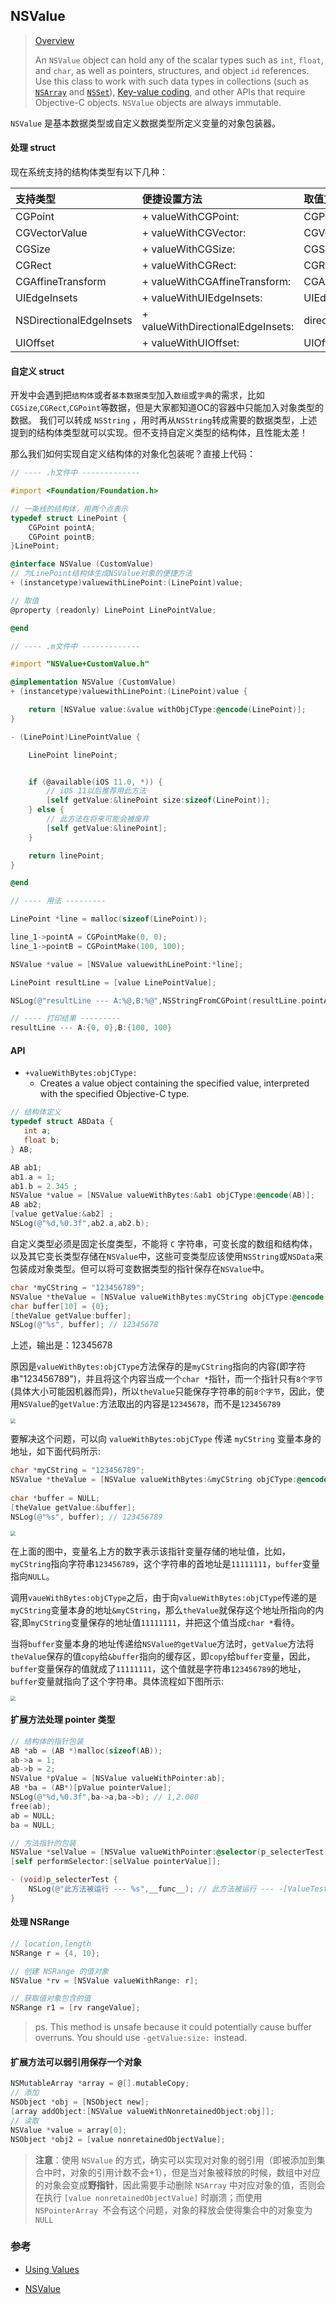 ## NSValue

> [Overview](https://developer.apple.com/documentation/foundation/nsvalue)
>
> An `NSValue` object can hold any of the scalar types such as `int`, `float`, and `char`, as well as pointers, structures, and object `id` references. Use this class to work with such data types in collections (such as [`NSArray`](https://developer.apple.com/documentation/foundation/nsarray) and [`NSSet`](https://developer.apple.com/documentation/foundation/nsset)), [Key-value coding](https://developer.apple.com/library/archive/documentation/General/Conceptual/DevPedia-CocoaCore/KeyValueCoding.html#//apple_ref/doc/uid/TP40008195-CH25), and other APIs that require Objective-C objects. `NSValue` objects are always immutable.

`NSValue` 是基本数据类型或自定义数据类型所定义变量的对象包装器。



#### 处理 struct

现在系统支持的结构体类型有以下几种：

| 支持类型                | 便捷设置方法                      | 取值方法                   |
| :---------------------- | :-------------------------------- | :------------------------- |
| CGPoint                 | + valueWithCGPoint:               | CGPointValue               |
| CGVectorValue           | + valueWithCGVector:              | CGVectorValue              |
| CGSize                  | + valueWithCGSize:                | CGSizeValue                |
| CGRect                  | + valueWithCGRect:                | CGRectValue                |
| CGAffineTransform       | + valueWithCGAffineTransform:     | CGAffineTransformValue     |
| UIEdgeInsets            | + valueWithUIEdgeInsets:          | UIEdgeInsetsValue          |
| NSDirectionalEdgeInsets | + valueWithDirectionalEdgeInsets: | directionalEdgeInsetsValue |
| UIOffset                | + valueWithUIOffset:              | UIOffsetValue              |



#### 自定义 struct

开发中会遇到把`结构体`或者`基本数据类型`加入`数组`或`字典`的需求，比如`CGSize`,`CGRect`,`CGPoint`等数据，但是大家都知道OC的容器中只能加入对象类型的数据。
我们可以转成 `NSString` ，用时再从`NSString`转成需要的数据类型，上述提到的结构体类型就可以实现。但不支持自定义类型的结构体，且性能太差！

那么我们如何实现自定义结构体的对象化包装呢？直接上代码：

```objective-c
// ---- .h文件中 -------------

#import <Foundation/Foundation.h>

// 一条线的结构体，用两个点表示
typedef struct LinePoint {
    CGPoint pointA;
    CGPoint pointB;
}LinePoint;

@interface NSValue (CustomValue)
// 为LinePoint结构体生成NSValue对象的便捷方法
+ (instancetype)valuewithLinePoint:(LinePoint)value;

// 取值
@property (readonly) LinePoint LinePointValue;

@end

// ---- .m文件中 -------------

#import "NSValue+CustomValue.h"

@implementation NSValue (CustomValue)
+ (instancetype)valuewithLinePoint:(LinePoint)value {

    return [NSValue value:&value withObjCType:@encode(LinePoint)];
}

- (LinePoint)LinePointValue {

    LinePoint linePoint;


    if (@available(iOS 11.0, *)) {
        // iOS 11以后推荐用此方法
        [self getValue:&linePoint size:sizeof(LinePoint)];
    } else {
        // 此方法在将来可能会被废弃
        [self getValue:&linePoint];
    }

    return linePoint;
}

@end

// ---- 用法 ---------

LinePoint *line = malloc(sizeof(LinePoint));

line_1->pointA = CGPointMake(0, 0);
line_1->pointB = CGPointMake(100, 100);

NSValue *value = [NSValue valuewithLinePoint:*line];

LinePoint resultLine = [value LinePointValue];

NSLog(@"resultLine --- A:%@,B:%@",NSStringFromCGPoint(resultLine.pointA),NSStringFromCGPoint(resultLine.pointB));

// ---- 打印结果 ---------
resultLine --- A:{0, 0},B:{100, 100}
```



#### API

- `+valueWithBytes:objCType:`
  - Creates a value object containing the specified value, interpreted with the specified Objective-C type.



```objective-c
// 结构体定义
typedef struct ABData {
   int a;
   float b;
} AB;

AB ab1;
ab1.a = 1;
ab1.b = 2.345 ;
NSValue *value = [NSValue valueWithBytes:&ab1 objCType:@encode(AB)];
AB ab2;
[value getValue:&ab2] ;
NSLog(@"%d,%0.3f",ab2.a,ab2.b);
```



自定义类型必须是固定长度类型，不能将 `C` 字符串，可变长度的数组和结构体，以及其它变长类型存储在`NSValue`中，这些可变类型应该使用`NSString`或`NSData`来包装成对象类型。但可以将可变数据类型的指针保存在`NSValue`中。

```objective-c
char *myCString = "123456789";
NSValue *theValue = [NSValue valueWithBytes:myCString objCType:@encode(char *)];
char buffer[10] = {0};
[theValue getValue:buffer];
NSLog(@"%s", buffer); // 12345678
```

上述，输出是：12345678

原因是`valueWithBytes:objCType`方法保存的是`myCString`指向的内容(即字符串"123456789")，并且将这个内容当成一个`char *`指针，而一个指针只有`8个字节`(具体大小可能因机器而异)，所以`theValue`只能保存字符串的前`8个字节`，因此，使用`NSValue`的`getValue:`方法取出的内容是`12345678`，而不是`123456789`

<img src="../../assets/nsvalue1.png" style="zoom:50%;" />

要解决这个问题，可以向 `valueWithBytes:objCType` 传递 `myCString` 变量本身的地址，如下面代码所示:

```objective-c
char *myCString = "123456789";
NSValue *theValue = [NSValue valueWithBytes:&myCString objCType:@encode(char *)];
        
char *buffer = NULL;
[theValue getValue:&buffer];
NSLog(@"%s", buffer); // 123456789
```

<img src="../../assets/nsvalue2.png" style="zoom:50%;" />

在上面的图中，变量名上方的数字表示该指针变量存储的地址值，比如，`myCString`指向字符串`123456789`，这个字符串的首地址是`11111111`，`buffer`变量指向`NULL`。

调用`vaueWithBytes:objCType`之后，由于向`valueWithBytes:objCType`传递的是`myCString`变量本身的地址`&myCString`，那么`theValue`就保存这个地址所指向的内容,即`myCString`变量保存的地址值`11111111`，并把这个值当成`char *`看待。

当将`buffer`变量本身的地址传递给`NSValue的getValue`方法时，`getValue`方法将`theValue`保存的值`copy`给`&buffer`指向的缓存区，即`copy`给`buffer`变量，因此，`buffer`变量保存的值就成了`11111111`，这个值就是字符串`123456789`的地址，`buffer`变量就指向了这个字符串。具体流程如下图所示:

<img src="../../assets/nsvalue3.png" style="zoom:50%;" />



#### 扩展方法处理 pointer 类型

```objective-c
// 结构体的指针包装
AB *ab = (AB *)malloc(sizeof(AB));
ab->a = 1;
ab->b = 2;
NSValue *pValue = [NSValue valueWithPointer:ab];
AB *ba = (AB*)[pValue pointerValue];
NSLog(@"%d,%0.3f",ba->a,ba->b); // 1,2.000
free(ab);
ab = NULL;
ba = NULL;

// 方法指针的包装
NSValue *selValue = [NSValue valueWithPointer:@selector(p_selecterTest)];
[self performSelector:[selValue pointerValue]];

- (void)p_selecterTest {
    NSLog(@"此方法被运行 --- %s",__func__); // 此方法被运行 --- -[ValueTestViewController p_selecterTest]
}
```



#### 处理 NSRange

```objective-c
// location,length
NSRange r = {4, 10};

// 创建 NSRange 的值对象
NSValue *rv = [NSValue valueWithRange: r];

// 获取值对象包含的值
NSRange r1 = [rv rangeValue];

```



> ps. This method is unsafe because it could potentially cause buffer overruns. You should use `-getValue:size: `instead.



#### 扩展方法可以弱引用保存一个对象

```objective-c
NSMutableArray *array = @[].mutableCopy;
// 添加
NSObject *obj = [NSObject new];
[array addObject:[NSValue valueWithNonretainedObject:obj]];
// 读取
NSValue *value = array[0];
NSObject *obj2 = [value nonretainedObjectValue];
```

> **注意**：使用 `NSValue` 的方式，确实可以实现对对象的弱引用（即被添加到集合中时，对象的引用计数不会+1），但是当对象被释放的时候，数组中对应的对象会变成**野指针**，因此需要手动删除 `NSArray` 中对应对象的值，否则会在执行 `[value nonretainedObjectValue]` 时崩溃；而使用 `NSPointerArray `不会有这个问题，对象的释放会使得集合中的对象变为 `NULL`



### 参考

- [Using Values](https://developer.apple.com/library/archive/documentation/Cocoa/Conceptual/NumbersandValues/Articles/Values.html#//apple_ref/doc/uid/20000174-BAJJHDEG)

- [NSValue](https://developer.apple.com/documentation/foundation/nsvalue?language=objc)















